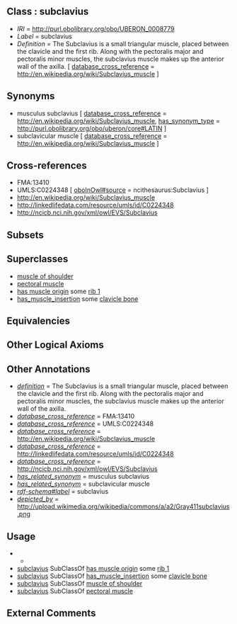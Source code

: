 
## Class : subclavius

 * *IRI* = http://purl.obolibrary.org/obo/UBERON_0008779
 * *Label* = subclavius
 * *Definition* = The Subclavius is a small triangular muscle, placed between the clavicle and the first rib. Along with the pectoralis major and pectoralis minor muscles, the subclavius muscle makes up the anterior wall of the axilla. [ [database_cross_reference](../../ef/oboInOwl#hasDbXref.md) = http://en.wikipedia.org/wiki/Subclavius_muscle ]

## Synonyms

 * musculus subclavius [ [database_cross_reference](../../ef/oboInOwl#hasDbXref.md) = http://en.wikipedia.org/wiki/Subclavius_muscle, [has_synonym_type](../../pe/oboInOwl#hasSynonymType.md) = http://purl.obolibrary.org/obo/uberon/core#LATIN ]
 * subclavicular muscle [ [database_cross_reference](../../ef/oboInOwl#hasDbXref.md) = http://en.wikipedia.org/wiki/Subclavius_muscle ]

## Cross-references

 * FMA:13410
 * UMLS:C0224348 [ [oboInOwl#source](../../ce/oboInOwl#source.md) = ncithesaurus:Subclavius ]
 * http://en.wikipedia.org/wiki/Subclavius_muscle
 * http://linkedlifedata.com/resource/umls/id/C0224348
 * http://ncicb.nci.nih.gov/xml/owl/EVS/Subclavius

## Subsets


## Superclasses

 * [muscle of shoulder](../../UBERON/82/UBERON_0001482.md)
 * [pectoral muscle](../../UBERON/95/UBERON_0001495.md)
 * [has muscle origin](../../RO/72/RO_0002372.md) some [rib 1](../../UBERON/01/UBERON_0004601.md)
 * [has_muscle_insertion](../../RO/73/RO_0002373.md) some [clavicle bone](../../UBERON/05/UBERON_0001105.md)

## Equivalencies


## Other Logical Axioms


## Other Annotations

 * *[definition](../../IAO/15/IAO_0000115.md)* = The Subclavius is a small triangular muscle, placed between the clavicle and the first rib. Along with the pectoralis major and pectoralis minor muscles, the subclavius muscle makes up the anterior wall of the axilla.
 * *[database_cross_reference](../../ef/oboInOwl#hasDbXref.md)* = FMA:13410
 * *[database_cross_reference](../../ef/oboInOwl#hasDbXref.md)* = UMLS:C0224348
 * *[database_cross_reference](../../ef/oboInOwl#hasDbXref.md)* = http://en.wikipedia.org/wiki/Subclavius_muscle
 * *[database_cross_reference](../../ef/oboInOwl#hasDbXref.md)* = http://linkedlifedata.com/resource/umls/id/C0224348
 * *[database_cross_reference](../../ef/oboInOwl#hasDbXref.md)* = http://ncicb.nci.nih.gov/xml/owl/EVS/Subclavius
 * *[has_related_synonym](../../ym/oboInOwl#hasRelatedSynonym.md)* = musculus subclavius
 * *[has_related_synonym](../../ym/oboInOwl#hasRelatedSynonym.md)* = subclavicular muscle
 * *[rdf-schema#label](../../el/rdf-schema#label.md)* = subclavius
 * *[depicted_by](../../depicted/by/depicted_by.md)* = http://upload.wikimedia.org/wikipedia/commons/a/a2/Gray411subclavius.png

## Usage

 * -
 * [subclavius](../../UBERON/79/UBERON_0008779.md) SubClassOf [has muscle origin](../../RO/72/RO_0002372.md) some [rib 1](../../UBERON/01/UBERON_0004601.md)
 * [subclavius](../../UBERON/79/UBERON_0008779.md) SubClassOf [has_muscle_insertion](../../RO/73/RO_0002373.md) some [clavicle bone](../../UBERON/05/UBERON_0001105.md)
 * [subclavius](../../UBERON/79/UBERON_0008779.md) SubClassOf [muscle of shoulder](../../UBERON/82/UBERON_0001482.md)
 * [subclavius](../../UBERON/79/UBERON_0008779.md) SubClassOf [pectoral muscle](../../UBERON/95/UBERON_0001495.md)

## External Comments

